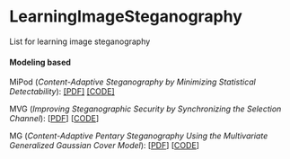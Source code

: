 # LearningImageSteganography
List for learning image steganography

#### Modeling based 

MiPod (*Content-Adaptive Steganography by Minimizing Statistical Detectability*): [[PDF]](#http://ws.binghamton.edu/fridrich/Research/MiPOD.pdf) [[CODE]](#http://dde.binghamton.edu/download/stego_algorithms/download/MiPOD_matlab.zip)

MVG (*Improving Steganographic Security by Synchronizing the Selection Channel*): [[PDF](#http://dde.binghamton.edu/kodovsky/pdf/ICASSP2013_Multivariate_Gaussian_model.pdf)] [[CODE](#http://dde.binghamton.edu/download/stego_algorithms/download/MVG_matlab.zip)]

MG (*Content-Adaptive Pentary Steganography Using the Multivariate Generalized Gaussian Cover Model*): [[PDF](#http://dde.binghamton.edu/vsedighi/pdf/SPIE2015_Content_Adaptive_Pentary_Steganography_Using_The_Multivariate_Generalized_Gaussian_Cover_Model.pdf)] [[CODE](#http://dde.binghamton.edu/download/stego_algorithms/download/MG_matlab.zip)]


